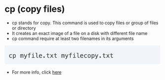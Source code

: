 # cp (copy files)


* cp stands for copy. This command is used to copy files or group of files or directory
* It creates an exact image of a file on a disk with different file name
* cp command require at least two filenames in its arguments

![Image of cp](/images/cp.png)

* For more info, click [here](https://www.computerhope.com/unix/ucp.htm)


